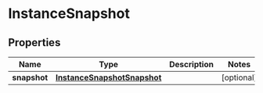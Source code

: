 

# InstanceSnapshot

## Properties

Name | Type | Description | Notes
------------ | ------------- | ------------- | -------------
**snapshot** | [**InstanceSnapshotSnapshot**](InstanceSnapshotSnapshot.md) |  |  [optional]




